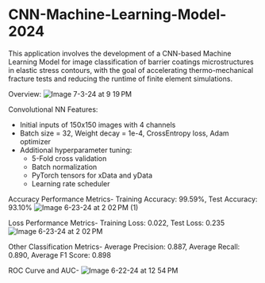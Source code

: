 # CNN-Machine-Learning-Model-2024
This application involves the development of a CNN-based Machine Learning Model for image classification of barrier coatings microstructures in elastic stress contours, with the goal of accelerating thermo-mechanical fracture tests and reducing the runtime of finite element simulations.

Overview:
![Image 7-3-24 at 9 19 PM](https://github.com/sagars2004/CNN-Machine-Learning-Model-2024/assets/145163371/b0d1ccef-ad4a-45c2-9b49-1161ffa33b9b)


Convolutional NN Features:
- Initial inputs of 150x150 images with 4 channels
- Batch size = 32, Weight decay = 1e-4, CrossEntropy loss, Adam optimizer
- Additional hyperparameter tuning:
    - 5-Fold cross validation
    - Batch normalization
    - PyTorch tensors for xData and yData
    - Learning rate scheduler

Accuracy Performance Metrics- Training Accuracy: 99.59%, Test Accuracy: 93.10%
![Image 6-23-24 at 2 02 PM (1)](https://github.com/sagars2004/CNN-Machine-Learning-Model-2024/assets/145163371/ae8da9c1-c23e-4e74-874f-fb1dc1579856)


Loss Performance Metrics- Training Loss: 0.022, Test Loss: 0.235
![Image 6-23-24 at 2 02 PM](https://github.com/sagars2004/CNN-Machine-Learning-Model-2024/assets/145163371/74c87686-8855-4af9-8a96-1cfa9490743a)

Other Classification Metrics- Average Precision: 0.887, Average Recall: 0.890, Average F1 Score: 0.898


ROC Curve and AUC-
![Image 6-22-24 at 12 54 PM](https://github.com/sagars2004/CNN-Machine-Learning-Model-2024/assets/145163371/cb2e1b40-b504-44fc-8172-879eb7895fb8)
